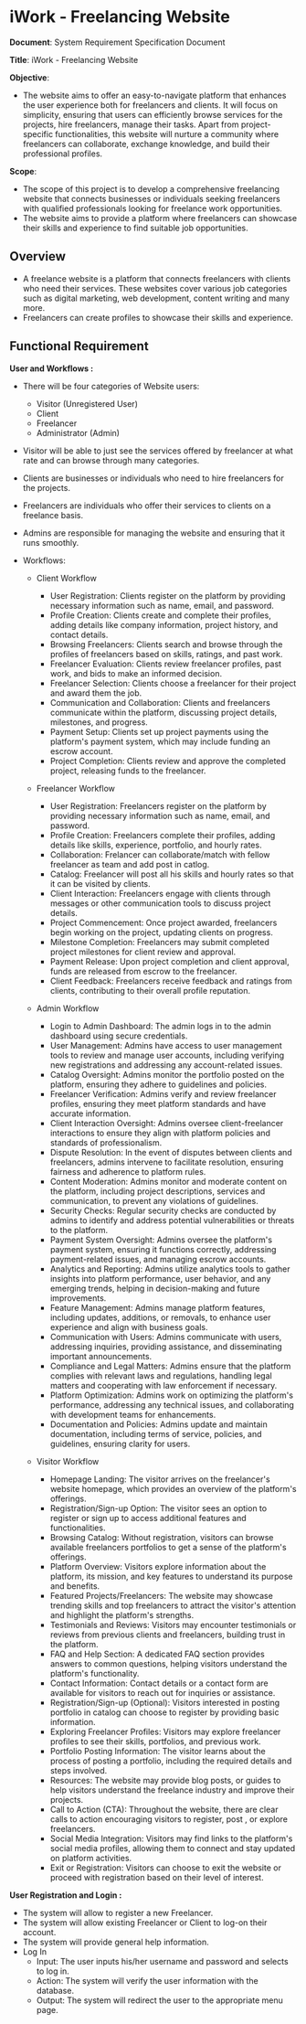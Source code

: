 # iWork - Freelancing Website

**Document**: System Requirement Specification Document

**Title**: iWork - Freelancing Website


**Objective**:
- The website aims to offer an easy-to-navigate platform that enhances the user experience both for freelancers and clients. It will focus on simplicity, ensuring that users can efficiently browse services for the projects, hire freelancers, manage their tasks. Apart from project-specific functionalities, this website will nurture a community where freelancers can collaborate, exchange knowledge, and build their professional profiles.

**Scope**:
- The scope of this project is to develop a comprehensive freelancing website that connects businesses or individuals seeking freelancers with qualified professionals looking for freelance work opportunities.
- The website aims to provide a platform where freelancers can showcase their skills and experience to find suitable job opportunities.

## Overview

- A freelance website is a platform that connects freelancers with clients who need their services. These websites cover various job categories such as digital marketing, web development, content writing and many more.
- Freelancers can create profiles to showcase their skills and experience.

## Functional Requirement

**User and Workflows :**
- There will be four categories of Website users:
	- Visitor (Unregistered User)
	- Client
	- Freelancer
	- Administrator (Admin)
- Visitor will be able to just see the services offered by freelancer at what rate and can browse through many categories.
- Clients are businesses or individuals who need to hire freelancers for the projects.
- Freelancers are individuals who offer their services to clients on a freelance basis.
- Admins are responsible for managing the website and ensuring that it runs smoothly.

- Workflows:
	- Client Workflow
		- User Registration:
			Clients register on the platform by providing necessary information such as name, email, and password.
		- Profile Creation:
			Clients create and complete their profiles, adding details like company information, project history, and contact details.
		- Browsing Freelancers:
			Clients search and browse through the profiles of freelancers based on skills, ratings, and past work.
		- Freelancer Evaluation:
			Clients review freelancer profiles, past work, and bids to make an informed decision.
		- Freelancer Selection:
			Clients choose a freelancer for their project and award them the job.
		- Communication and Collaboration:
			Clients and freelancers communicate within the platform, discussing project details, milestones, and progress.
		- Payment Setup:
			Clients set up project payments using the platform's payment system, which may include funding an escrow account.
		- Project Completion:
			Clients review and approve the completed project, releasing funds to the freelancer.

	- Freelancer Workflow
		- User Registration:
			Freelancers register on the platform by providing necessary information such as name, email, and password.
		- Profile Creation:
			Freelancers complete their profiles, adding details like skills, experience, portfolio, and hourly rates.
		- Collaboration:
			Frelancer can collaborate/match with fellow freelancer as team and add post in catlog.
		- Catalog: 
			Freelancer will post all his skills and hourly rates so that it can be visited by clients.
		- Client Interaction:
			Freelancers engage with clients through messages or other communication tools to discuss project details.
		- Project Commencement:
			Once project awarded, freelancers begin working on the project, updating clients on progress.
		- Milestone Completion:
			Freelancers may submit completed project milestones for client review and approval.
		- Payment Release:
			Upon project completion and client approval, funds are released from escrow to the freelancer.
		- Client Feedback:
			Freelancers receive feedback and ratings from clients, contributing to their overall profile reputation.

	- Admin Workflow	
		- Login to Admin Dashboard:
			The admin logs in to the admin dashboard using secure credentials.
		- User Management:
			Admins have access to user management tools to review and manage user accounts, including verifying new registrations and addressing any account-related issues.
		- Catalog Oversight:
			Admins monitor the portfolio posted on the platform, ensuring they adhere to guidelines and policies.
		- Freelancer Verification:
			Admins verify and review freelancer profiles, ensuring they meet platform standards and have accurate information.
		- Client Interaction Oversight:
			Admins oversee client-freelancer interactions to ensure they align with platform policies and standards of professionalism.
		- Dispute Resolution:
			In the event of disputes between clients and freelancers, admins intervene to facilitate resolution, ensuring fairness and adherence to platform rules.
		- Content Moderation:
			Admins monitor and moderate content on the platform, including project descriptions, services and communication, to prevent any violations of guidelines.
		- Security Checks:
			Regular security checks are conducted by admins to identify and address potential vulnerabilities or threats to the platform.
		- Payment System Oversight:
			Admins oversee the platform's payment system, ensuring it functions correctly, addressing payment-related issues, and managing escrow accounts.
		- Analytics and Reporting:
			Admins utilize analytics tools to gather insights into platform performance, user behavior, and any emerging trends, helping in decision-making and future improvements.
		- Feature Management:
			Admins manage platform features, including updates, additions, or removals, to enhance user experience and align with business goals.
		- Communication with Users:
			Admins communicate with users, addressing inquiries, providing assistance, and disseminating important announcements.
		- Compliance and Legal Matters:
			Admins ensure that the platform complies with relevant laws and regulations, handling legal matters and cooperating with law enforcement if necessary.
		- Platform Optimization:
			Admins work on optimizing the platform's performance, addressing any technical issues, and collaborating with development teams for enhancements.
		- Documentation and Policies:
			Admins update and maintain documentation, including terms of service, policies, and guidelines, ensuring clarity for users.

	- Visitor Workflow
		- Homepage Landing:
			The visitor arrives on the freelancer's website homepage, which provides an overview of the platform's offerings.
		- Registration/Sign-up Option:
			The visitor sees an option to register or sign up to access additional features and functionalities.
		- Browsing Catalog:
			Without registration, visitors can browse available freelancers portfolios to get a sense of the platform's offerings.
		- Platform Overview:
			Visitors explore information about the platform, its mission, and key features to understand its purpose and benefits.
		- Featured Projects/Freelancers:
			The website may showcase trending skills and top freelancers to attract the visitor's attention and highlight the platform's strengths.
		- Testimonials and Reviews:
			Visitors may encounter testimonials or reviews from previous clients and freelancers, building trust in the platform.
		- FAQ and Help Section:
			A dedicated FAQ section provides answers to common questions, helping visitors understand the platform's functionality.
		- Contact Information:
			Contact details or a contact form are available for visitors to reach out for inquiries or assistance.
		- Registration/Sign-up (Optional):
			Visitors interested in posting portfolio in catalog can choose to register by providing basic information.
		- Exploring Freelancer Profiles:
			Visitors may explore freelancer profiles to see their skills, portfolios, and previous work.
		- Portfolio Posting Information:
			The visitor learns about the process of posting a portfolio, including the required details and steps involved.
		-  Resources:
			The website may provide blog posts, or guides to help visitors understand the freelance industry and improve their projects.
		- Call to Action (CTA):
			Throughout the website, there are clear calls to action encouraging visitors to register, post , or explore freelancers.
		- Social Media Integration:
			Visitors may find links to the platform's social media profiles, allowing them to connect and stay updated on platform activities.
		- Exit or Registration:
			Visitors can choose to exit the website or proceed with registration based on their level of interest.


**User Registration and Login :**
- The system will allow to register a new Freelancer.
- The system will allow existing Freelancer or Client to log-on their account.
- The system will provide general help information.
- Log In
  - Input: The user inputs his/her username and password and selects to log in.
  - Action: The system will verify the user information with the database.
  - Output: The system will redirect the user to the appropriate menu page.

